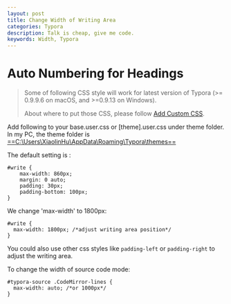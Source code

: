 ```yaml
---
layout: post
title: Change Width of Writing Area
categories: Typora
description: Talk is cheap, give me code.
keywords: Width, Typora
---
```


# Auto Numbering for Headings

> Some of following CSS style will work for latest version of Typora (>= 0.9.9.6 on macOS, and >=0.9.13 on Windows).
>
> About where to put those CSS, please follow [Add Custom CSS](https://support.typora.io/Add-Custom-CSS/).

Add following to your base.user.css or [theme].user.css under theme folder. In my PC, the theme folder is <u>==C:\Users\XiaolinHu\AppData\Roaming\Typora\themes==</u>

The default setting is :

```
#write {
    max-width: 860px;
  	margin: 0 auto;
  	padding: 30px;
    padding-bottom: 100px;
}
```

We change 'max-width' to 1800px:

```
#write {
  max-width: 1800px; /*adjust writing area position*/
}
```
You could also use other css styles like `padding-left` or `padding-right` to adjust the writing area.

To change the width of source code mode:

```
#typora-source .CodeMirror-lines {
  max-width: auto; /*or 1000px*/
}
```

